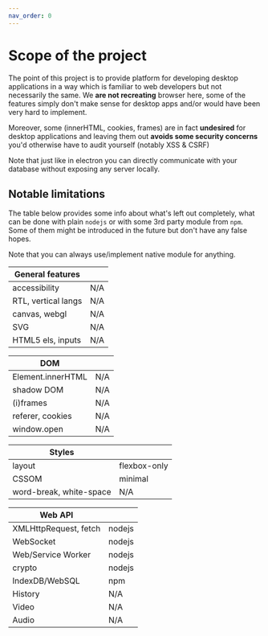 ```yaml
---
nav_order: 0
---
```

# Scope of the project
The point of this project is to provide platform for developing desktop applications in a way which is familiar to web developers but not necessarily the same. We **are not recreating** browser here, some of the features simply don't make sense for desktop apps and/or would have been very hard to implement. 

Moreover, some (innerHTML, cookies, frames) are in fact **undesired** for desktop applications and leaving them out **avoids some security concerns** you'd otherwise have to audit yourself (notably XSS & CSRF)

Note that just like in electron you can directly communicate with your database without exposing any server locally.

## Notable limitations
The table below provides some info about what's left out completely, what can be done with plain `nodejs` or with some 3rd party module from `npm`. Some of them might be introduced in the future but don't have any false hopes.

Note that you can always use/implement native module for anything.

| General features    |     |
|---------------------|-----|
| accessibility       | N/A |
| RTL, vertical langs | N/A |
| canvas, webgl       | N/A |
| SVG                 | N/A |
| HTML5 els, inputs   | N/A |

| DOM               |     |
|-------------------|-----|
| Element.innerHTML | N/A |
| shadow DOM        | N/A |
| (i)frames         | N/A |
| referer, cookies  | N/A |
| window.open       | N/A |

| Styles                  |              |
|-------------------------|--------------|
| layout                  | flexbox-only |
| CSSOM                   | minimal      |
| word-break, white-space | N/A          |

| Web API               |        |
|-----------------------|--------|
| XMLHttpRequest, fetch | nodejs |
| WebSocket             | nodejs |
| Web/Service Worker    | nodejs |
| crypto                | nodejs |
| IndexDB/WebSQL        | npm    |
| History               | N/A    |
| Video                 | N/A    |
| Audio                 | N/A    |
